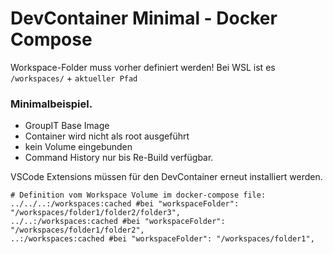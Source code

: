 # DevContainer Minimal - Docker Compose

Workspace-Folder muss vorher definiert werden! Bei WSL ist es `/workspaces/` + `aktueller Pfad`

### Minimalbeispiel.
* GroupIT Base Image
* Container wird nicht als root ausgeführt
* kein Volume eingebunden
* Command History nur bis Re-Build verfügbar. 

VSCode Extensions müssen für den DevContainer erneut installiert werden. 


```
# Definition vom Workspace Volume im docker-compose file:
../../..:/workspaces:cached #bei "workspaceFolder": "/workspaces/folder1/folder2/folder3",
../..:/workspaces:cached #bei "workspaceFolder": "/workspaces/folder1/folder2",
..:/workspaces:cached #bei "workspaceFolder": "/workspaces/folder1",
```